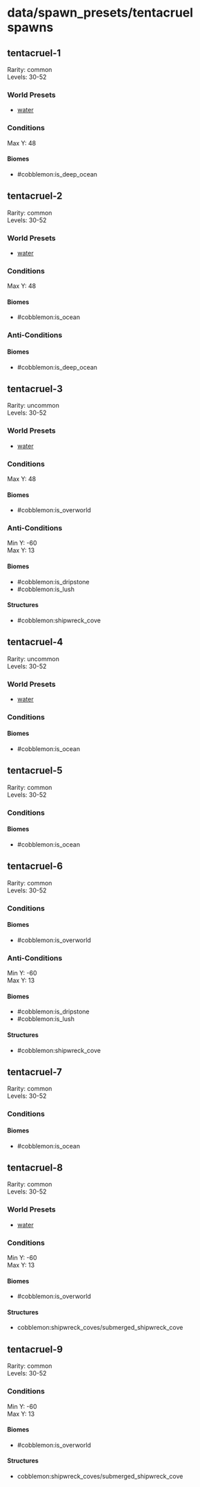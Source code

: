 # data/spawn_presets/tentacruel spawns  
  
## tentacruel-1  
Rarity: common  
Levels: 30-52  
  
### World Presets  
* [water](/data/world_presets/water.md)  
  
### Conditions  
Max Y: 48  
  
#### Biomes  
  * #cobblemon:is_deep_ocean
  
  
## tentacruel-2  
Rarity: common  
Levels: 30-52  
  
### World Presets  
* [water](/data/world_presets/water.md)  
  
### Conditions  
Max Y: 48  
  
#### Biomes  
  * #cobblemon:is_ocean
  
  
### Anti-Conditions  
  
#### Biomes  
  * #cobblemon:is_deep_ocean
  
  
## tentacruel-3  
Rarity: uncommon  
Levels: 30-52  
  
### World Presets  
* [water](/data/world_presets/water.md)  
  
### Conditions  
Max Y: 48  
  
#### Biomes  
  * #cobblemon:is_overworld
  
  
### Anti-Conditions  
Min Y: -60  
Max Y: 13  
  
#### Biomes  
  * #cobblemon:is_dripstone
  * #cobblemon:is_lush
  
  
#### Structures  
  * #cobblemon:shipwreck_cove
  
  
## tentacruel-4  
Rarity: uncommon  
Levels: 30-52  
  
### World Presets  
* [water](/data/world_presets/water.md)  
  
### Conditions  
  
#### Biomes  
  * #cobblemon:is_ocean
  
  
## tentacruel-5  
Rarity: common  
Levels: 30-52  
  
### Conditions  
  
#### Biomes  
  * #cobblemon:is_ocean
  
  
## tentacruel-6  
Rarity: common  
Levels: 30-52  
  
### Conditions  
  
#### Biomes  
  * #cobblemon:is_overworld
  
  
### Anti-Conditions  
Min Y: -60  
Max Y: 13  
  
#### Biomes  
  * #cobblemon:is_dripstone
  * #cobblemon:is_lush
  
  
#### Structures  
  * #cobblemon:shipwreck_cove
  
  
## tentacruel-7  
Rarity: common  
Levels: 30-52  
  
### Conditions  
  
#### Biomes  
  * #cobblemon:is_ocean
  
  
## tentacruel-8  
Rarity: common  
Levels: 30-52  
  
### World Presets  
* [water](/data/world_presets/water.md)  
  
### Conditions  
Min Y: -60  
Max Y: 13  
  
#### Biomes  
  * #cobblemon:is_overworld
  
  
#### Structures  
  * cobblemon:shipwreck_coves/submerged_shipwreck_cove
  
  
## tentacruel-9  
Rarity: common  
Levels: 30-52  
  
### Conditions  
Min Y: -60  
Max Y: 13  
  
#### Biomes  
  * #cobblemon:is_overworld
  
  
#### Structures  
  * cobblemon:shipwreck_coves/submerged_shipwreck_cove
  
